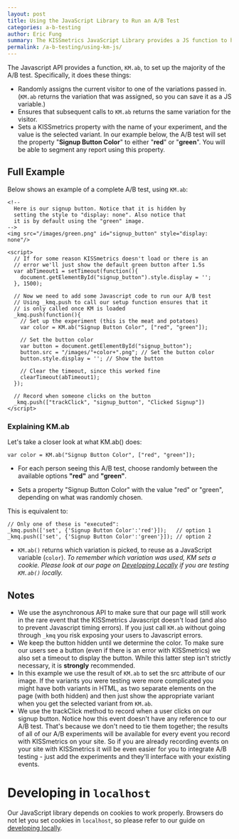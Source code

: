 ```yaml
---
layout: post
title: Using the JavaScript Library to Run an A/B Test
categories: a-b-testing
author: Eric Fung
summary: The KISSmetrics JavaScript Library provides a JS function to help you set up the A/B test. It does the three things every A/B test needs, all in one fell swoop. However, it requires you to edit some JavaScript on your site, though. Read here for some examples.
permalink: /a-b-testing/using-km-js/
---
```

The Javascript API provides a function, `KM.ab`, to set up the majority of the A/B test. Specifically, it does these things:

* Randomly assigns the current visitor to one of the variations passed in. (`KM.ab` returns the variation that was assigned, so you can save it as a JS variable.)
* Ensures that subsequent calls to `KM.ab` returns the same variation for the visitor.
* Sets a KISSmetrics property with the name of your experiment, and the value is the selected variant. In our example below, the A/B test will set the property "**Signup Button Color**" to either "**red**" or "**green**". You will be able to segment any report using this property.

## Full Example

Below shows an example of a complete A/B test, using `KM.ab`:

    <!-- 
      Here is our signup button. Notice that it is hidden by
      setting the style to "display: none". Also notice that
      it is by default using the "green" image.
    -->
    <img src="/images/green.png" id="signup_button" style="display: none"/>

    <script>
      // If for some reason KISSmetrics doesn't load or there is an
      // error we'll just show the default green button after 1.5s
      var abTimeout1 = setTimeout(function(){
        document.getElementById("signup_button").style.display = '';
      }, 1500);
      
      // Now we need to add some Javascript code to run our A/B test
      // Using _kmq.push to call our setup function ensures that it 
      // is only called once KM is loaded
      _kmq.push(function(){
        // Set up the experiment (this is the meat and potatoes)
        var color = KM.ab("Signup Button Color", ["red", "green"]);

        // Set the button color
        var button = document.getElementById("signup_button");
        button.src = "/images/"+color+".png"; // Set the button color
        button.style.display = ''; // Show the button

        // Clear the timeout, since this worked fine
        clearTimeout(abTimeout1);
      });

      // Record when someone clicks on the button
      _kmq.push(["trackClick", "signup_button", "Clicked Signup"])
    </script>

### Explaining KM.ab

Let's take a closer look at what KM.ab() does:

    var color = KM.ab("Signup Button Color", ["red", "green"]);

* For each person seeing this A/B test, choose randomly between the available options **"red"** and **"green"**.

* Sets a property "Signup Button Color" with the value "red" or "green", depending on what was randomly chosen.

This is equivalent to:

    // Only one of these is "executed":
    _kmq.push(['set', {'Signup Button Color':'red'}]);   // option 1
    _kmq.push(['set', {'Signup Button Color':'green'}]); // option 2

* `KM.ab()` returns which variation is picked, to reuse as a JavaScript variable (`color`). *To remember which variation was used, KM sets a cookie. Please look at our page on [Developing Locally][local] if you are testing `KM.ab()` locally.*

## Notes    

* We use the asynchronous API to make sure that our page will still work in the rare event that the KISSmetrics Javascript doesn't load (and also to prevent Javascript timing errors). If you just call `KM.ab` without going through `_kmq` you risk exposing your users to Javascript errors.
* We keep the button hidden until we determine the color. To make sure our users see a button (even if there is an error with KISSmetrics) we also set a timeout to display the button. While this latter step isn't strictly necessary, it is **strongly** recommended.
* In this example we use the result of `KM.ab` to set the src attribute of our image. If the variants you were testing were more complicated you might have both variants in HTML, as two separate elements on the page (with both hidden) and then just show the appropriate variant when you get the selected variant from `KM.ab`.
* We use the trackClick method to record when a user clicks on our signup button. Notice how this event doesn't have any reference to our A/B test. That's because we don't need to tie them together; the results of all of our A/B experiments will be available for every event you record with KISSmetrics on your site. So if you are already recording events on your site with KISSmetrics it will be even easier for you to integrate A/B testing - just add the experiments and they'll interface with your existing events.

# Developing in `localhost`

Our JavaScript library depends on cookies to work properly. Browsers do not let you set cookies in `localhost`, so please refer to our guide on [developing locally][local].

[local]: /advanced/local-development